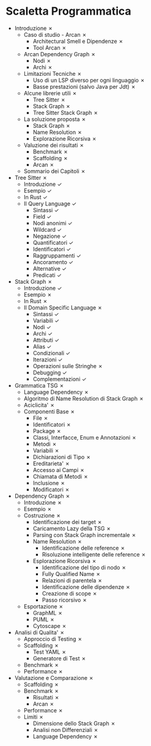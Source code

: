 # Scaletta Programmatica

- Introduzione &cross;
    - Caso di studio - Arcan &cross;
      - Architectural Smell e Dipendenze &cross;
      - Tool Arcan &cross;
    - Arcan Dependency Graph &cross;
      - Nodi &cross;
      - Archi &cross;
    - Limitazioni Tecniche &cross;
      - Uso di un LSP diverso per ogni linguaggio &cross;
      - Basse prestazioni (salvo Java per Jdt) &cross;
    - Alcune librerie utili &cross;
      - Tree Sitter &cross;
      - Stack Graph &cross;
      - Tree Sitter Stack Graph &cross;
    - La soluzione proposta &cross;
      - Stack Graph &cross;
      - Name Resolution &cross;
      - Explorazione Ricorsiva &cross;
    - Valuzione dei risultati &cross;
      - Benchmark &cross;
      - Scaffolding &cross;
      - Arcan &cross;
    - Sommario dei Capitoli &cross;
- Tree Sitter &cross;
    - Introduzione &check;
    - Esempio &check;
    - In Rust &check;
    - Il Query Language &check;
      - Sintassi &check;
      - Field &check;
      - Nodi anonimi &check;
      - Wildcard &check;
      - Negazione &check;
      - Quantificatori &check;
      - Identificatori &check;
      - Raggruppamenti &check;
      - Ancoramento &check;
      - Alternative &check;
      - Predicati &check;
- Stack Graph &cross;
    - Introduzione &check;
    - Esempio &cross;
    - In Rust &cross;
    - Il Domain Specific Language &cross;
      - Sintassi &check;
      - Variabili &check;
      - Nodi &check;
      - Archi &check;
      - Attributi &check;
      - Alias &check;
      - Condizionali &check;
      - Iterazioni &check;
      - Operazioni sulle Stringhe &cross;
      - Debugging &check;
      - Complementazioni &check;
- Grammatica TSG &cross;
    - Language Dependency &cross;
    - Algoritmo di Name Resolution di Stack Graph &cross;
    - Aciclicita' &cross;
    - Componenti Base &cross;
      - File &cross;
      - Identificatori &cross;
      - Package &cross;
      - Classi, Interfacce, Enum e Annotazioni &cross;
      - Metodi &cross;
      - Variabili &cross;
      - Dichiarazioni di Tipo &cross;
      - Ereditarieta' &cross;
      - Accesso ai Campi &cross;
      - Chiamata di Metodi &cross;
      - Inclusione &cross;
      - Modificatori &cross;
- Dependency Graph &cross;
    - Introduzione &cross;
    - Esempio &cross;
    - Costruzione &cross;
      - Identificazione dei target &cross;
      - Caricamento Lazy della TSG &cross;
      - Parsing con Stack Graph incrementale &cross;
      - Name Resolution &cross;
        - Identificazione delle reference &cross;
        - Risoluzione intelligente delle reference &cross;
      - Esplorazione Ricorsiva &cross;
        - Identificazione del tipo di nodo &cross;
        - Fully Qualified Name &cross;
        - Relazioni di parentela &cross;
        - Identificazione delle dipendenze &cross;
        - Creazione di scope &cross;
        - Passo ricorsivo &cross;
    - Esportazione &cross;
      - GraphML &cross;
      - PUML &cross;
      - Cytoscape &cross;
- Analisi di Qualita' &cross;
    - Approccio di Testing &cross;
    - Scaffolding &cross;
      - Test YAML &cross;
      - Generatore di Test &cross;
    - Benchmark &cross;
    - Performance &cross;
- Valutazione e Comparazione &cross;
    - Scaffolding &cross;
    - Benchmark &cross;
      - Risultati &cross;
      - Arcan &cross;
    - Performance &cross;
    - Limiti &cross;
      - Dimensione dello Stack Graph &cross;
      - Analisi non Differenziali &cross;
      - Language Dependency &cross;

[//]: <> (- Socialismo e Barbarie &cross;)
[//]: <> (  - Scarica barile sul neo liberismo &cross;)
[//]: <> (  - Insulti gratuiti a Istituto Liberale &cross;)
[//]: <> (  - Ode alla Carrozza Vicinale Piano Ribassato &cross;)
